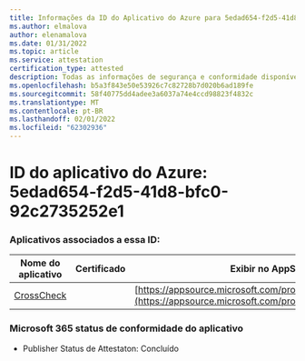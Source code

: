 ```yaml
---
title: Informações da ID do Aplicativo do Azure para 5edad654-f2d5-41d8-bfc0-92c2735252e1
ms.author: elmalova
author: elenamalova
ms.date: 01/31/2022
ms.topic: article
ms.service: attestation
certification_type: attested
description: Todas as informações de segurança e conformidade disponíveis para 5edad654-f2d5-41d8-bfc0-92c2735252e1.
ms.openlocfilehash: b5a3f843e50e53926c7c82728b7d020b6ad189fe
ms.sourcegitcommit: 58f40775dd4adee3a6037a74e4ccd98823f4832c
ms.translationtype: MT
ms.contentlocale: pt-BR
ms.lasthandoff: 02/01/2022
ms.locfileid: "62302936"
---
```

# <a name="azure-app-id-5edad654-f2d5-41d8-bfc0-92c2735252e1"></a>ID do aplicativo do Azure: 5edad654-f2d5-41d8-bfc0-92c2735252e1


### <a name="apps-associated-with-this-id"></a>Aplicativos associados a essa ID:
| **Nome do aplicativo** | **Certificado** | **Exibir no AppSource** |
|--------------|---------------|-----------------------|
| [CrossCheck](https://docs.microsoft.com/microsoft-365-app-certification/forward/WA200003198) |  | [https://appsource.microsoft.com/product/office/WA200003198](https://appsource.microsoft.com/product/office/WA200003198) |

### <a name="microsoft-365-app-compliance-status"></a>Microsoft 365 status de conformidade do aplicativo
- Publisher Status de Attestaton: Concluído
